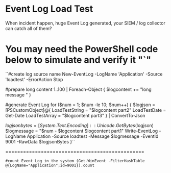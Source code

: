 # Event Log Load Test

When incident happen, huge Event Log generated, your SIEM / log collector can catch all of them?

You may need the PowerShell code below to simulate and verify it
"`"
===============================================
``#create log source name
New-EventLog -LogName 'Application' -Source 'loadtest' -ErrorAction Stop

#prepare long content
1..100 | Foreach-Object {
  $logcontent += "long message "
}

#generate Event Log
for ($num = 1; $num -le 10; $num++)
{
  $logjson = [PSCustomObject]@{
    LoadTestString = "$logcontent part2"
    LoadTestDate = Get-Date
    LoadTestArray = "$logcontent part3"
  } | ConvertTo-Json

  $logjsonbytes = [System.Text.Encoding]::Unicode.GetBytes($logjson)
  $logmessage = "$num - $logcontent $logcontent part1"
  Write-EventLog -LogName Application -Source loadtest -Message $logmessage -EventId 9001 -RawData $logjsonBytes
}``

===============================================

``#count Event Log in the system
(Get-WinEvent -FilterHashTable @{LogName="Application";id=9001}).count``
